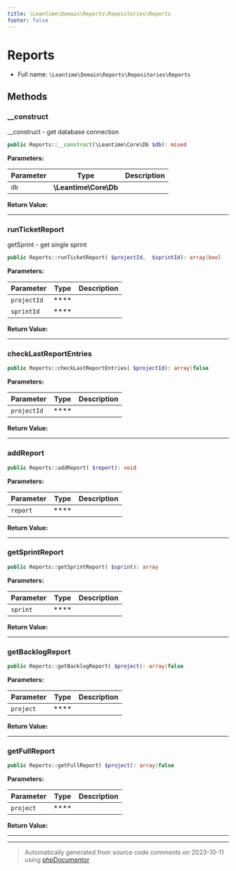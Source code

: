 ```yaml
---
title: \Leantime\Domain\Reports\Repositories\Reports
footer: false
---
```


# Reports





* Full name: `\Leantime\Domain\Reports\Repositories\Reports`



## Methods

### __construct

__construct - get database connection

```php
public Reports::__construct(\Leantime\Core\Db $db): mixed
```








**Parameters:**

| Parameter | Type | Description |
|-----------|------|-------------|
| `db` | **\Leantime\Core\Db** |  |


**Return Value:**





---
### runTicketReport

getSprint - get single sprint

```php
public Reports::runTicketReport( $projectId,  $sprintId): array|bool
```








**Parameters:**

| Parameter | Type | Description |
|-----------|------|-------------|
| `projectId` | **** |  |
| `sprintId` | **** |  |


**Return Value:**





---
### checkLastReportEntries



```php
public Reports::checkLastReportEntries( $projectId): array|false
```








**Parameters:**

| Parameter | Type | Description |
|-----------|------|-------------|
| `projectId` | **** |  |


**Return Value:**





---
### addReport



```php
public Reports::addReport( $report): void
```








**Parameters:**

| Parameter | Type | Description |
|-----------|------|-------------|
| `report` | **** |  |


**Return Value:**





---
### getSprintReport



```php
public Reports::getSprintReport( $sprint): array
```








**Parameters:**

| Parameter | Type | Description |
|-----------|------|-------------|
| `sprint` | **** |  |


**Return Value:**





---
### getBacklogReport



```php
public Reports::getBacklogReport( $project): array|false
```








**Parameters:**

| Parameter | Type | Description |
|-----------|------|-------------|
| `project` | **** |  |


**Return Value:**





---
### getFullReport



```php
public Reports::getFullReport( $project): array|false
```








**Parameters:**

| Parameter | Type | Description |
|-----------|------|-------------|
| `project` | **** |  |


**Return Value:**





---


---
> Automatically generated from source code comments on 2023-10-11 using [phpDocumentor](http://www.phpdoc.org/)
